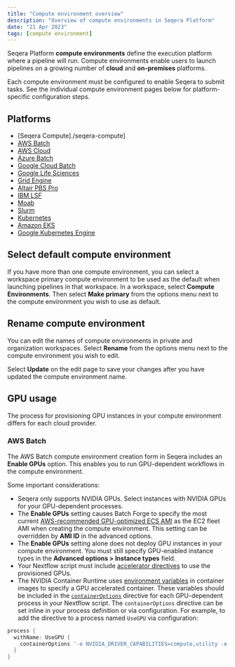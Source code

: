 ```yaml
---
title: "Compute environment overview"
description: "Overview of compute environments in Seqera Platform"
date: "21 Apr 2023"
tags: [compute environment]
---
```


Seqera Platform **compute environments** define the execution platform where a pipeline will run. Compute environments enable users to launch pipelines on a growing number of **cloud** and **on-premises** platforms.

Each compute environment must be configured to enable Seqera to submit tasks. See the individual compute environment pages below for platform-specific configuration steps.

## Platforms

- [Seqera Compute]./seqera-compute]
- [AWS Batch](./aws-batch)
- [AWS Cloud](./aws-cloud)
- [Azure Batch](./azure-batch)
- [Google Cloud Batch](./google-cloud-batch)
- [Google Life Sciences](./google-cloud-lifesciences)
- [Grid Engine](./hpc)
- [Altair PBS Pro](./hpc)
- [IBM LSF](./hpc)
- [Moab](./hpc)
- [Slurm](./hpc)
- [Kubernetes](./k8s)
- [Amazon EKS](./eks)
- [Google Kubernetes Engine](./gke)

## Select default compute environment

If you have more than one compute environment, you can select a workspace primary compute environment to be used as the default when launching pipelines in that workspace. In a workspace, select **Compute Environments**. Then select **Make primary** from the options menu next to the compute environment you wish to use as default.

## Rename compute environment

You can edit the names of compute environments in private and organization workspaces. Select **Rename** from the options menu next to the compute environment you wish to edit.

Select **Update** on the edit page to save your changes after you have updated the compute environment name.

## GPU usage

The process for provisioning GPU instances in your compute environment differs for each cloud provider.

### AWS Batch

The AWS Batch compute environment creation form in Seqera includes an **Enable GPUs** option. This enables you to run GPU-dependent workflows in the compute environment.

Some important considerations:

- Seqera only supports NVIDIA GPUs. Select instances with NVIDIA GPUs for your GPU-dependent processes.
- The **Enable GPUs** setting causes Batch Forge to specify the most current [AWS-recommended GPU-optimized ECS AMI](https://docs.aws.amazon.com/AmazonECS/latest/developerguide/ecs-optimized_AMI.html) as the EC2 fleet AMI when creating the compute environment. This setting can be overridden by **AMI ID** in the advanced options.
- The **Enable GPUs** setting alone does not deploy GPU instances in your compute environment. You must still specify GPU-enabled instance types in the **Advanced options > Instance types** field.
- Your Nextflow script must include [accelerator directives](https://www.nextflow.io/docs/latest/process.html?highlight=accelerator#accelerator) to use the provisioned GPUs.
- The NVIDIA Container Runtime uses [environment variables](https://github.com/NVIDIA/nvidia-container-runtime#environment-variables-oci-spec) in container images to specify a GPU accelerated container. These variables should be included in the [`containerOptions`](https://www.nextflow.io/docs/latest/process.html#process-containeroptions) directive for each GPU-dependent process in your Nextflow script. The `containerOptions` directive can be set inline in your process definition or via configuration. For example, to add the directive to a process named `UseGPU` via configuration:

```groovy
process {
  withName: UseGPU {
    containerOptions '-e NVIDIA_DRIVER_CAPABILITIES=compute,utility -e NVIDIA_VISIBLE_DEVICES=all'
  }
}
```
